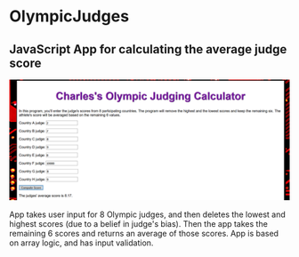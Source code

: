 # OlympicJudges

## JavaScript App for calculating the average judge score

![screenshot](image/judge.PNG)

<p>App takes user input for 8 Olympic judges, and then deletes the lowest and highest scores (due to a belief in judge's bias).  Then the app takes the remaining 6 scores and returns an average of those scores.  App is based on array logic, and has input validation.